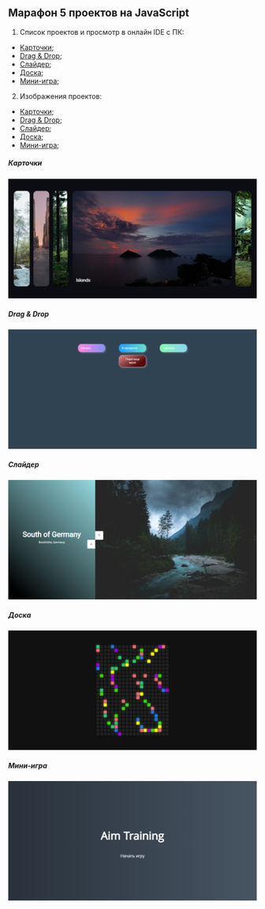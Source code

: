 ## Марафон 5 проектов на JavaScript

1. Список проектов и просмотр в онлайн IDE с ПК:
+ [Карточки](https://jsfiddle.net/aleks78s/73bvr6zu/);
+ [Drag & Drop](https://jsfiddle.net/aleks78s/3usw2gnz/);
+ [Слайдер](https://jsfiddle.net/aleks78s/xnfrtheo/);
+ [Доска](https://jsfiddle.net/aleks78s/Lw2genmy/);
+ [Мини-игра](https://jsfiddle.net/aleks78s/q0734cpg);

2. Изображения проектов:
+ [Карточки](#cards);
+ [Drag & Drop](#drag&drop);
+ [Слайдер](#slider);
+ [Доска](#board);
+ [Мини-игра](#game);


##### <a name="cards"></a> Карточки
<p align="center">
  <img src="https://github.com/AlexDyatlov/marathon-5-projects-on-JavaScript/raw/master/img/01-cards.png">
</p>

##### <a name="drag&drop"></a> Drag & Drop
<p align="center">
  <img src="https://github.com/AlexDyatlov/marathon-5-projects-on-JavaScript/raw/master/img/02-drag&drop.png">
</p>

##### <a name="slider"></a> Слайдер
<p align="center">
  <img src="https://github.com/AlexDyatlov/marathon-5-projects-on-JavaScript/raw/master/img/03-slider.png">
</p>

##### <a name="board"></a> Доска
<p align="center">
  <img src="https://github.com/AlexDyatlov/marathon-5-projects-on-JavaScript/raw/master/img/04-board.png">
</p>

##### <a name="game"></a> Мини-игра
<p align="center">
  <img src="https://github.com/AlexDyatlov/marathon-5-projects-on-JavaScript/raw/master/img/05-game.png">
</p>
